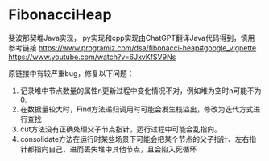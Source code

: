 # FibonacciHeap
斐波那契堆Java实现，
py实现和cpp实现由ChatGPT翻译Java代码得到，慎用
参考链接
https://www.programiz.com/dsa/fibonacci-heap#google_vignette
https://www.youtube.com/watch?v=6JxvKfSV9Ns

原链接中有较严重bug，修复以下问题：
1. 记录堆中节点数量的属性n更新过程中变化情况不对，例如堆为空时n可能不为0.
2. 在数据量较大时，Find方法递归调用时可能会发生栈溢出，修改为迭代方式进行查找
3. cut方法没有正确处理父子节点指针，运行过程中可能会乱指向。
4. consolidate方法在运行时某些场景下可能会把某个节点的父子指针、左右指针都指向自己，进而丢失堆中其他节点，且会陷入死循环

